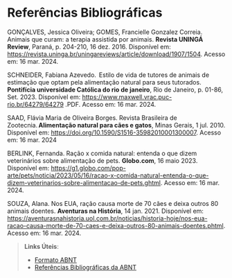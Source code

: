# Referências Bibliográficas

GONÇALVES, Jessica Oliveira; GOMES, Francielle Gonzalez Correia.  Animais que curam: a terapia assistida por animais. <b>Revista UNINGÁ Review</b>, Paraná, p. 204-210, 16 dez. 2016. Disponível em: https://revista.uninga.br/uningareviews/article/download/1907/1504. Acesso em: 16 mar. 2024. 

SCHNEIDER, Fabiana Azevedo.  Estilo de vida de tutores de animais de estimação que optam pela alimentação natural para seus tutorados.  <b>Pontifícia universidade Católica do rio de janeiro</b>, Rio de Janeiro, p. 01-86, Set. 2023. Disponível em: https://www.maxwell.vrac.puc-rio.br/64279/64279 .PDF. Acesso em: 16 mar. 2024. 

SAAD, Flávia Maria de Oliveira Borges.  Revista Brasileira de Zootecnia. <b>Alimentação natural para cães e gatos</b>, Minas Gerais, 1 jul. 2010. Disponível em: https://doi.org/10.1590/S1516-35982010001300007. Acesso em: 16 mar. 2024 

BERLINK, Fernanda. Ração x comida natural: entenda o que dizem veterinários sobre alimentação de pets. <b>Globo.com</b>, 16 maio 2023. Disponível em: https://g1.globo.com/pop-arte/pets/noticia/2023/05/16/racao-x-comida-natural-entenda-o-que-dizem-veterinarios-sobre-alimentacao-de-pets.ghtml. Acesso em: 16 mar. 2024. 

SOUZA, Alana. Nos EUA, ração causa morte de 70 cães e deixa outros 80 animais doentes.  <b>Aventuras na História</b>, 14 jan. 2021. Disponível em: https://aventurasnahistoria.uol.com.br/noticias/historia-hoje/nos-eua-racao-causa-morte-de-70-caes-e-deixa-outros-80-animais-doentes.phtml. Acesso em: 16 mar. 2024. 

 
> **Links Úteis**:
> - [Formato ABNT](https://www.normastecnicas.com/abnt/)
> - [Referências Bibliográficas da ABNT](https://comunidade.rockcontent.com/referencia-bibliografica-abnt/)
